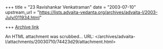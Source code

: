 +++
title = "23 Ravishankar Venkatraman"
date = "2003-07-10"
upstream_url = "https://lists.advaita-vedanta.org/archives/advaita-l/2003-July/011934.html"

+++
[Archive link](https://lists.advaita-vedanta.org/archives/advaita-l/2003-July/011934.html)

An HTML attachment was scrubbed...
URL: </archives/advaita-l/attachments/20030710/74423d29/attachment.html>
